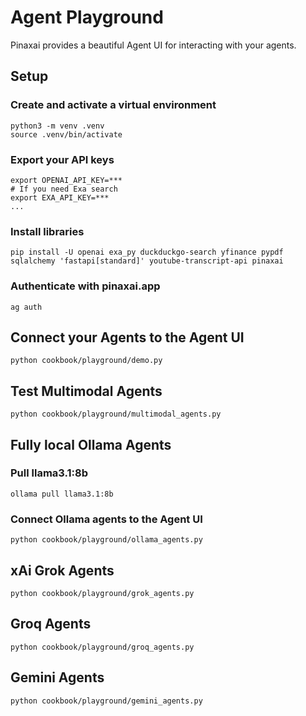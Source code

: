 # Agent Playground

Pinaxai provides a beautiful Agent UI for interacting with your agents.

## Setup

### Create and activate a virtual environment

```shell
python3 -m venv .venv
source .venv/bin/activate
```

### Export your API keys

```shell
export OPENAI_API_KEY=***
# If you need Exa search
export EXA_API_KEY=***
...
```

### Install libraries

```shell
pip install -U openai exa_py duckduckgo-search yfinance pypdf sqlalchemy 'fastapi[standard]' youtube-transcript-api pinaxai
```

### Authenticate with pinaxai.app

```
ag auth
```

## Connect your Agents to the Agent UI

```shell
python cookbook/playground/demo.py
```

## Test Multimodal Agents

```shell
python cookbook/playground/multimodal_agents.py
```

## Fully local Ollama Agents

### Pull llama3.1:8b

```shell
ollama pull llama3.1:8b
```

### Connect Ollama agents to the Agent UI

```shell
python cookbook/playground/ollama_agents.py
```

## xAi Grok Agents

```shell
python cookbook/playground/grok_agents.py
```

## Groq Agents

```shell
python cookbook/playground/groq_agents.py
```

## Gemini Agents

```shell
python cookbook/playground/gemini_agents.py
```
